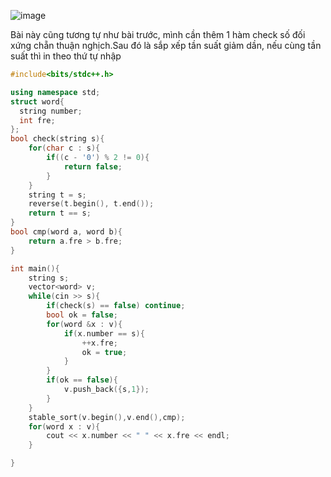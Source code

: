 ![image](https://github.com/Llam-a/Practice_Cpp/assets/115911041/f927769f-b2a5-428a-927f-014e1cfdf74c)

Bài này cũng tương tự như bài trước, mình cần thêm 1 hàm check số đối xứng chẵn thuận nghịch.Sau đó là sắp xếp tần suất giảm dần, nếu cùng tần suất thì in theo thứ tự nhập 

```cpp
#include<bits/stdc++.h>

using namespace std;
struct word{
  string number;
  int fre;
};
bool check(string s){
    for(char c : s){
        if((c - '0') % 2 != 0){
            return false;
        }
    }
    string t = s;
    reverse(t.begin(), t.end());
    return t == s;
}
bool cmp(word a, word b){
    return a.fre > b.fre;
}

int main(){
    string s;
    vector<word> v; 
    while(cin >> s){
        if(check(s) == false) continue;
        bool ok = false;
        for(word &x : v){
            if(x.number == s){
                ++x.fre;
                ok = true;
            }
        }
        if(ok == false){
            v.push_back({s,1});
        }
    }
    stable_sort(v.begin(),v.end(),cmp);
    for(word x : v){
        cout << x.number << " " << x.fre << endl;
    }

}
```
